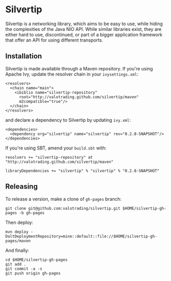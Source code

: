 Silvertip
=========

Silvertip is a networking library, which aims to be easy to use, while hiding
the complexities of the Java NIO API. While similar libraries exist, they are
either hard to use, discontinued, or part of a bigger application framework
that offer an API for using different transports.

Installation
------------

Silvertip is made available through a Maven repository. If you're using Apache
Ivy, update the resolver chain in your `ivysettings.xml`:

    <resolvers>
      <chain name="main">
        <ibiblio name="silvertip-repository"
          root="http://valotrading.github.com/silvertip/maven"
          m2compatible="true"/>
      </chain>
    </resolvers>

and declare a dependency to Silvertip by updating `ivy.xml`:

    <dependencies>
      <dependency org="silvertip" name="silvertip" rev="0.2.8-SNAPSHOT"/>
    </dependencies>

If you're using SBT, amend your `build.sbt` with:

    resolvers += "silvertip-repository" at "http://valotrading.github.com/silvertip/maven"

    libraryDependencies += "silvertip" % "silvertip" % "0.2.8-SNAPSHOT"

Releasing
---------

To release a version, make a clone of `gh-pages` branch:

    git clone git@github.com:valotrading/silvertip.git $HOME/silvertip-gh-pages -b gh-pages

Then deploy:

    mvn deploy -DaltDeploymentRepository=mine::default::file://$HOME/silvertip-gh-pages/maven

And finally:
 
    cd $HOME/silvertip-gh-pages
    git add .
    git commit -a -s
    git push origin gh-pages
